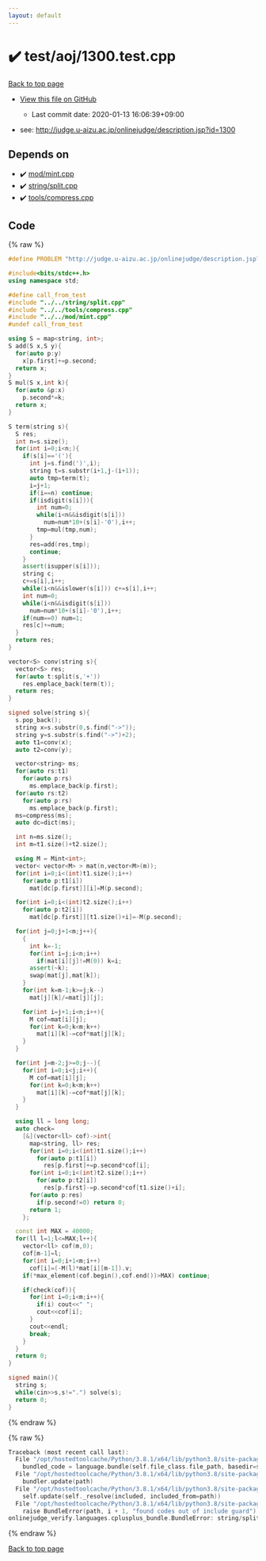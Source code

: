 ```yaml
---
layout: default
---
```


<!-- mathjax config similar to math.stackexchange -->
<script type="text/javascript" async
  src="https://cdnjs.cloudflare.com/ajax/libs/mathjax/2.7.5/MathJax.js?config=TeX-MML-AM_CHTML">
</script>
<script type="text/x-mathjax-config">
  MathJax.Hub.Config({
    TeX: { equationNumbers: { autoNumber: "AMS" }},
    tex2jax: {
      inlineMath: [ ['$','$'] ],
      processEscapes: true
    },
    "HTML-CSS": { matchFontHeight: false },
    displayAlign: "left",
    displayIndent: "2em"
  });
</script>

<script type="text/javascript" src="https://cdnjs.cloudflare.com/ajax/libs/jquery/3.4.1/jquery.min.js"></script>
<script src="https://cdn.jsdelivr.net/npm/jquery-balloon-js@1.1.2/jquery.balloon.min.js" integrity="sha256-ZEYs9VrgAeNuPvs15E39OsyOJaIkXEEt10fzxJ20+2I=" crossorigin="anonymous"></script>
<script type="text/javascript" src="../../../assets/js/copy-button.js"></script>
<link rel="stylesheet" href="../../../assets/css/copy-button.css" />


# :heavy_check_mark: test/aoj/1300.test.cpp

<a href="../../../index.html">Back to top page</a>

* <a href="{{ site.github.repository_url }}/blob/master/test/aoj/1300.test.cpp">View this file on GitHub</a>
    - Last commit date: 2020-01-13 16:06:39+09:00


* see: <a href="http://judge.u-aizu.ac.jp/onlinejudge/description.jsp?id=1300">http://judge.u-aizu.ac.jp/onlinejudge/description.jsp?id=1300</a>


## Depends on

* :heavy_check_mark: <a href="../../../library/mod/mint.cpp.html">mod/mint.cpp</a>
* :heavy_check_mark: <a href="../../../library/string/split.cpp.html">string/split.cpp</a>
* :heavy_check_mark: <a href="../../../library/tools/compress.cpp.html">tools/compress.cpp</a>


## Code

<a id="unbundled"></a>
{% raw %}
```cpp
#define PROBLEM "http://judge.u-aizu.ac.jp/onlinejudge/description.jsp?id=1300"

#include<bits/stdc++.h>
using namespace std;

#define call_from_test
#include "../../string/split.cpp"
#include "../../tools/compress.cpp"
#include "../../mod/mint.cpp"
#undef call_from_test

using S = map<string, int>;
S add(S x,S y){
  for(auto p:y)
    x[p.first]+=p.second;
  return x;
}
S mul(S x,int k){
  for(auto &p:x)
    p.second*=k;
  return x;
}

S term(string s){
  S res;
  int n=s.size();
  for(int i=0;i<n;){
    if(s[i]=='('){
      int j=s.find(')',i);
      string t=s.substr(i+1,j-(i+1));
      auto tmp=term(t);
      i=j+1;
      if(i==n) continue;
      if(isdigit(s[i])){
        int num=0;
        while(i<n&&isdigit(s[i]))
          num=num*10+(s[i]-'0'),i++;
        tmp=mul(tmp,num);
      }
      res=add(res,tmp);
      continue;
    }
    assert(isupper(s[i]));
    string c;
    c+=s[i],i++;
    while(i<n&&islower(s[i])) c+=s[i],i++;
    int num=0;
    while(i<n&&isdigit(s[i]))
      num=num*10+(s[i]-'0'),i++;
    if(num==0) num=1;
    res[c]+=num;
  }
  return res;
}

vector<S> conv(string s){
  vector<S> res;
  for(auto t:split(s,'+'))
    res.emplace_back(term(t));
  return res;
}

signed solve(string s){
  s.pop_back();
  string x=s.substr(0,s.find("->"));
  string y=s.substr(s.find("->")+2);
  auto t1=conv(x);
  auto t2=conv(y);

  vector<string> ms;
  for(auto rs:t1)
    for(auto p:rs)
      ms.emplace_back(p.first);
  for(auto rs:t2)
    for(auto p:rs)
      ms.emplace_back(p.first);
  ms=compress(ms);
  auto dc=dict(ms);

  int n=ms.size();
  int m=t1.size()+t2.size();

  using M = Mint<int>;
  vector< vector<M> > mat(n,vector<M>(m));
  for(int i=0;i<(int)t1.size();i++)
    for(auto p:t1[i])
      mat[dc[p.first]][i]=M(p.second);

  for(int i=0;i<(int)t2.size();i++)
    for(auto p:t2[i])
      mat[dc[p.first]][t1.size()+i]=-M(p.second);

  for(int j=0;j+1<m;j++){
    {
      int k=-1;
      for(int i=j;i<n;i++)
        if(mat[i][j]!=M(0)) k=i;
      assert(~k);
      swap(mat[j],mat[k]);
    }
    for(int k=m-1;k>=j;k--)
      mat[j][k]/=mat[j][j];

    for(int i=j+1;i<n;i++){
      M cof=mat[i][j];
      for(int k=0;k<m;k++)
        mat[i][k]-=cof*mat[j][k];
    }
  }

  for(int j=m-2;j>=0;j--){
    for(int i=0;i<j;i++){
      M cof=mat[i][j];
      for(int k=0;k<m;k++)
        mat[i][k]-=cof*mat[j][k];
    }
  }

  using ll = long long;
  auto check=
    [&](vector<ll> cof)->int{
      map<string, ll> res;
      for(int i=0;i<(int)t1.size();i++)
        for(auto p:t1[i])
          res[p.first]+=p.second*cof[i];
      for(int i=0;i<(int)t2.size();i++)
        for(auto p:t2[i])
          res[p.first]-=p.second*cof[t1.size()+i];
      for(auto p:res)
        if(p.second!=0) return 0;
      return 1;
    };

  const int MAX = 40000;
  for(ll l=1;l<=MAX;l++){
    vector<ll> cof(m,0);
    cof[m-1]=l;
    for(int i=0;i+1<m;i++)
      cof[i]=(-M(l)*mat[i][m-1]).v;
    if(*max_element(cof.begin(),cof.end())>MAX) continue;

    if(check(cof)){
      for(int i=0;i<m;i++){
        if(i) cout<<" ";
        cout<<cof[i];
      }
      cout<<endl;
      break;
    }
  }
  return 0;
}

signed main(){
  string s;
  while(cin>>s,s!=".") solve(s);
  return 0;
}

```
{% endraw %}

<a id="bundled"></a>
{% raw %}
```cpp
Traceback (most recent call last):
  File "/opt/hostedtoolcache/Python/3.8.1/x64/lib/python3.8/site-packages/onlinejudge_verify/docs.py", line 347, in write_contents
    bundled_code = language.bundle(self.file_class.file_path, basedir=self.cpp_source_path)
  File "/opt/hostedtoolcache/Python/3.8.1/x64/lib/python3.8/site-packages/onlinejudge_verify/languages/cplusplus.py", line 63, in bundle
    bundler.update(path)
  File "/opt/hostedtoolcache/Python/3.8.1/x64/lib/python3.8/site-packages/onlinejudge_verify/languages/cplusplus_bundle.py", line 182, in update
    self.update(self._resolve(included, included_from=path))
  File "/opt/hostedtoolcache/Python/3.8.1/x64/lib/python3.8/site-packages/onlinejudge_verify/languages/cplusplus_bundle.py", line 151, in update
    raise BundleError(path, i + 1, "found codes out of include guard")
onlinejudge_verify.languages.cplusplus_bundle.BundleError: string/split.cpp: line 5: found codes out of include guard

```
{% endraw %}

<a href="../../../index.html">Back to top page</a>

